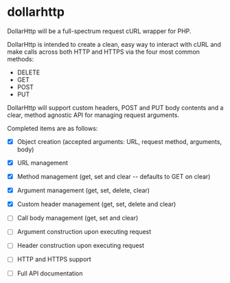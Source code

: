 dollarhttp
==========

DollarHttp will be a full-spectrum request cURL wrapper for PHP.

DollarHttp is intended to create a clean, easy way to interact with cURL and make calls across both HTTP and HTTPS
via the four most common methods:

- DELETE
- GET
- POST
- PUT

DollarHttp will support custom headers, POST and PUT body contents and a clear, method agnostic API for managing
request arguments.

Completed items are as follows:

- [X] Object creation (accepted arguments: URL, request method, arguments, body)
- [X] URL management
- [X] Method management (get, set and clear -- defaults to GET on clear)
- [X] Argument management (get, set, delete, clear)
- [X] Custom header management (get, set, delete and clear)
- [ ] Call body management (get, set and clear)
- [ ] Argument construction upon executing request
- [ ] Header construction upon executing request
- [ ] HTTP and HTTPS support
- [ ] Full API documentation



